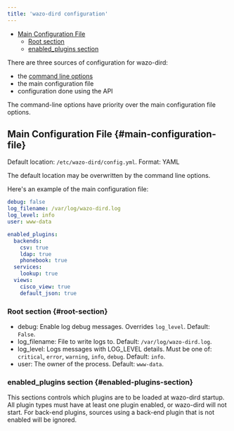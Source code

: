 ```yaml
---
title: 'wazo-dird configuration'
---
```


- [Main Configuration File](#main-configuration-file)
  - [Root section](#root-section)
  - [enabled_plugins section](#enabled-plugins-section)

There are three sources of configuration for wazo-dird:

- the [command line options](/uc-doc/system/wazo-dird/introduction#wazo-dird-usage)
- the main configuration file
- configuration done using the API

The command-line options have priority over the main configuration file options.

## Main Configuration File {#main-configuration-file}

Default location: `/etc/wazo-dird/config.yml`. Format: YAML

The default location may be overwritten by the command line options.

Here's an example of the main configuration file:

```yaml
debug: false
log_filename: /var/log/wazo-dird.log
log_level: info
user: www-data

enabled_plugins:
  backends:
    csv: true
    ldap: true
    phonebook: true
  services:
    lookup: true
  views:
    cisco_view: true
    default_json: true
```

### Root section {#root-section}

- debug: Enable log debug messages. Overrides `log_level`. Default: `False`.
- log_filename: File to write logs to. Default: `/var/log/wazo-dird.log`.
- log_level: Logs messages with LOG_LEVEL details. Must be one of: `critical`, `error`, `warning`,
  `info`, `debug`. Default: `info`.
- user: The owner of the process. Default: `www-data`.

### enabled_plugins section {#enabled-plugins-section}

This sections controls which plugins are to be loaded at wazo-dird startup. All plugin types must
have at least one plugin enabled, or wazo-dird will not start. For back-end plugins, sources using a
back-end plugin that is not enabled will be ignored.
